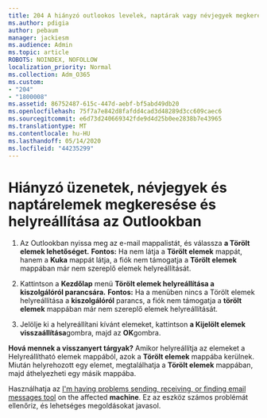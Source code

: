 ```yaml
---
title: 204 A hiányzó outlookos levelek, naptárak vagy névjegyek megkeresése vagy helyreállítása
ms.author: pdigia
author: pebaum
manager: jackiesm
ms.audience: Admin
ms.topic: article
ROBOTS: NOINDEX, NOFOLLOW
localization_priority: Normal
ms.collection: Adm_O365
ms.custom:
- "204"
- "1800008"
ms.assetid: 86752487-615c-447d-aebf-bf5abd49db20
ms.openlocfilehash: 75f7a7e842d8fafdd4cad3d48289d3cc609caec6
ms.sourcegitcommit: e6d73d240669342fde9d4d25b0ee2838b7e43965
ms.translationtype: MT
ms.contentlocale: hu-HU
ms.lasthandoff: 05/14/2020
ms.locfileid: "44235299"
---
```

# <a name="how-to-find-and-recover-missing-messages-contacts-or-calendar-items-in-outlook"></a>Hiányzó üzenetek, névjegyek és naptárelemek megkeresése és helyreállítása az Outlookban

1. Az Outlookban nyissa meg az e-mail mappalistát, és válassza **a Törölt elemek lehetőséget.** **Fontos:** Ha nem látja a **Törölt elemek** mappát, hanem a **Kuka** mappát látja, a fiók nem támogatja a **Törölt elemek** mappában már nem szereplő elemek helyreállítását.

2. Kattintson a **Kezdőlap** menü **Törölt elemek helyreállítása a kiszolgálóról parancsára.** **Fontos:** Ha a menüben nincs a Törölt elemek helyreállítása a **kiszolgálóról** parancs, a fiók nem támogatja a **törölt elemek** mappában már nem szereplő elemek helyreállítását.

3. Jelölje ki a helyreállítani kívánt elemeket, kattintson **a Kijelölt elemek visszaállítása**gombra, majd az **OK**gombra.

**Hová mennek a visszanyert tárgyak?** Amikor helyreállítja az elemeket a Helyreállítható elemek mappából, azok a **Törölt elemek** mappába kerülnek. Miután helyrehozott egy elemet, megtalálhatja a **Törölt elemek** mappában, majd áthelyezheti egy másik mappába.

Használhatja az [I'm having problems sending, receiving, or finding email messages tool](https://aka.ms/SaRA-OutlookSendReceive) on the affected **machine**. Ez az eszköz számos problémát ellenőriz, és lehetséges megoldásokat javasol.
